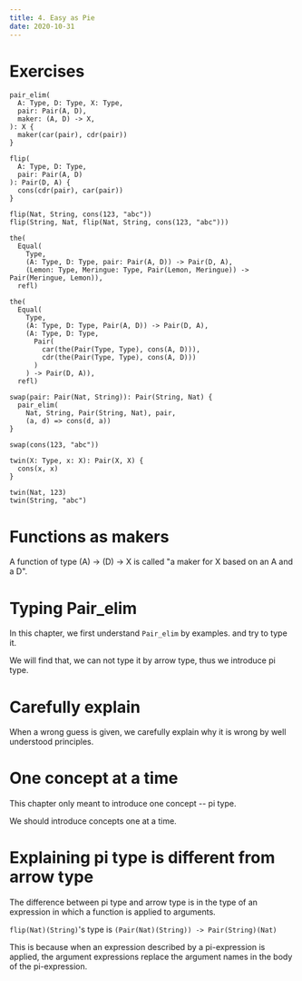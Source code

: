 ```yaml
---
title: 4. Easy as Pie
date: 2020-10-31
---
```


# Exercises

``` cicada
pair_elim(
  A: Type, D: Type, X: Type,
  pair: Pair(A, D),
  maker: (A, D) -> X,
): X {
  maker(car(pair), cdr(pair))
}

flip(
  A: Type, D: Type,
  pair: Pair(A, D)
): Pair(D, A) {
  cons(cdr(pair), car(pair))
}

flip(Nat, String, cons(123, "abc"))
flip(String, Nat, flip(Nat, String, cons(123, "abc")))

the(
  Equal(
    Type,
    (A: Type, D: Type, pair: Pair(A, D)) -> Pair(D, A),
    (Lemon: Type, Meringue: Type, Pair(Lemon, Meringue)) -> Pair(Meringue, Lemon)),
  refl)

the(
  Equal(
    Type,
    (A: Type, D: Type, Pair(A, D)) -> Pair(D, A),
    (A: Type, D: Type,
      Pair(
        car(the(Pair(Type, Type), cons(A, D))),
        cdr(the(Pair(Type, Type), cons(A, D)))
      )
    ) -> Pair(D, A)),
  refl)

swap(pair: Pair(Nat, String)): Pair(String, Nat) {
  pair_elim(
    Nat, String, Pair(String, Nat), pair,
    (a, d) => cons(d, a))
}

swap(cons(123, "abc"))

twin(X: Type, x: X): Pair(X, X) {
  cons(x, x)
}

twin(Nat, 123)
twin(String, "abc")
```

# Functions as makers

A function of type (A) -> (D) -> X is called
"a maker for X based on an A and a D".

# Typing Pair_elim

In this chapter, we first understand `Pair_elim` by examples.
and try to type it.

We will find that, we can not type it by arrow type,
thus we introduce pi type.

# Carefully explain

When a wrong guess is given,
we carefully explain why it is wrong
by well understood principles.

# One concept at a time

This chapter only meant to introduce one concept -- pi type.

We should introduce concepts one at a time.

# Explaining pi type is different from arrow type

The difference between pi type and arrow type is in
the type of an expression in which a function is applied to arguments.

`flip(Nat)(String)`'s type is `(Pair(Nat)(String)) -> Pair(String)(Nat)`

This is because when an expression described by a pi-expression is applied,
the argument expressions replace the argument names in the body of the pi-expression.
